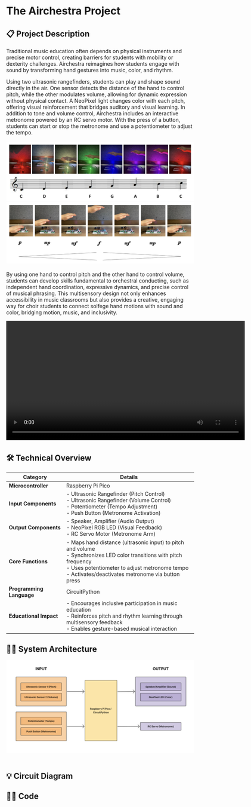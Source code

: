 # The Airchestra Project

## 📋 Project Description
Traditional music education often depends on physical instruments and precise motor control, creating barriers for students with mobility or dexterity challenges. Airchestra reimagines how students engage with sound by transforming hand gestures into music, color, and rhythm.

Using two ultrasonic rangefinders, students can play and shape sound directly in the air. One sensor detects the distance of the hand to control pitch, while the other modulates volume, allowing for dynamic expression without physical contact. A NeoPixel light changes color with each pitch, offering visual reinforcement that bridges auditory and visual learning. In addition to tone and volume control, Airchestra includes an interactive metronome powered by an RC servo motor. With the press of a button, students can start or stop the metronome and use a potentiometer to adjust the tempo. 
<br><br>
![Airchestra Notes Color](images/oriented_airchestra_notes.png)
![Airchestra Dynamics](images/airchestra_dynamics.png)
<br><br>
By using one hand to control pitch and the other hand to control volume, students can develop skills fundamental to orchestral conducting, such as independent hand coordination, expressive dynamics, and precise control of musical phrasing. This multisensory design not only enhances accessibility in music classrooms but also provides a creative, engaging way for choir students to connect solfege hand motions with sound and color, bridging motion, music, and inclusivity.

<video controls width="640">
  <source src="images/combined.mp4" type="video/mp4">
  Your browser does not support the video tag.
</video>

## 🛠️ Technical Overview

| **Category** | **Details** |
|---------------|-------------|
| **Microcontroller** | Raspberry Pi Pico |
| **Input Components** | - Ultrasonic Rangefinder (Pitch Control)<br>- Ultrasonic Rangefinder (Volume Control)<br>- Potentiometer (Tempo Adjustment)<br>- Push Button (Metronome Activation) |
| **Output Components** | - Speaker, Amplifier (Audio Output)<br>- NeoPixel RGB LED (Visual Feedback)<br>- RC Servo Motor (Metronome Arm) |
| **Core Functions** | - Maps hand distance (ultrasonic input) to pitch and volume<br>- Synchronizes LED color transitions with pitch frequency<br>- Uses potentiometer to adjust metronome tempo<br>- Activates/deactivates metronome via button press |
| **Programming Language** | CircuitPython |
| **Educational Impact** | - Encourages inclusive participation in music education<br>- Reinforces pitch and rhythm learning through multisensory feedback<br>- Enables gesture-based musical interaction |

## 👷‍♀️ System Architecture

![Airchestra Block Diagram](images/SystemArchitecture.png)
<br><br>

## 💡 Circuit Diagram

## 👩‍💻 Code
